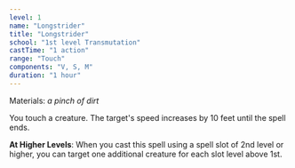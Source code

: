 ```yaml
---
level: 1
name: "Longstrider"
title: "Longstrider"
school: "1st level Transmutation"
castTime: "1 action"
range: "Touch"
components: "V, S, M"
duration: "1 hour"
---
```


Materials: *a pinch of dirt*

You touch a creature. The target's speed increases by 10 feet until the spell ends.

**At Higher Levels**: When you cast this spell using a spell slot of 2nd level or higher, you can target one additional creature for each slot level above 1st.
